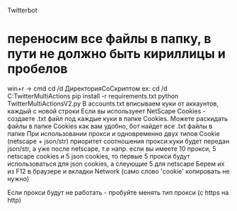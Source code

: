 Twitterbot

# переносим все файлы в папку, в пути не должно быть кириллицы и пробелов

win+r -> cmd
cd /d ДиректорияСоСкриптом ex: cd /d C:TwitterMultiActions
pip install -r requirements.txt
python TwitterMultiActionsV2.py
В accounts.txt вписываем куки от аккаунтов, каждый с новой строки Если вы используеет NetScape Cookies - создаете .txt файл под каждые куки в папке Cookies. Можете раскидать файлы в папке Cookies как вам удобно, бот найдет все .txt файлы в папке При использовании прокси и одновременно двух типов Cookie (netscape + json/str) приоритет соотношения прокси:куки будет передан json/str, а уже после netscape, т.е напр. если вы имеете 10 прокси, 5 netscape cookies и 5 json cookies, то первые 5 прокси будут использоваться для json cookies, а слеующие 5 для netscape Берем их из F12 в браузере и вкладки Network (само слово 'cookie' копировать не нужно)

Если прокси будут не работать - пробуйте менять тип прокси (с https на http)
